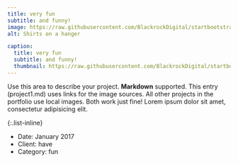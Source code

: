 ```yaml
---
title: very fun
subtitle: and funny!
image: https://raw.githubusercontent.com/BlackrockDigital/startbootstrap-agency/master/src/assets/img/portfolio/01-full.jpg
alt: Shirts on a hanger

caption:
  title: very fun
  subtitle: and funny!
  thumbnail: https://raw.githubusercontent.com/BlackrockDigital/startbootstrap-agency/master/src/assets/img/portfolio/01-thumbnail.jpg
---
```

Use this area to describe your project. **Markdown** supported. This entry (project1.md) uses links for the image sources. All other projects in the portfolio use local images. Both work just fine! Lorem ipsum dolor sit amet, consectetur adipisicing elit. 

{:.list-inline}
- Date: January 2017
- Client: have
- Category: fun

